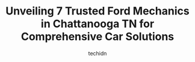 ---
layout: ampstory
image: https://images.unsplash.com/photo-1586428268816-ca0069c110c5?ixlib=rb-4.0.3&ixid=MnwxMjA3fDB8MHxwaG90by1wYWdlfHx8fGVufDB8fHx8&auto=format&fit=crop&w=640&h=853&q=80
author: techidn
featured: false
description: When it comes to maintaining and repairing your vehicle in Chattanooga TN, USA, you deserve nothing but the best. Thats why the 7 best Ford Mechanic in the area are here to offer their expe
title: Unveiling 7 Trusted Ford Mechanics in Chattanooga TN for Comprehensive Car Solutions
cover:
   title: Unveiling 7 Trusted Ford Mechanics in Chattanooga TN for Comprehensive Car Solutions
   subtitle: Rickpate
   background: https://images.unsplash.com/photo-1586428268816-ca0069c110c5?ixlib=rb-4.0.3&ixid=MnwxMjA3fDB8MHxwaG90by1wYWdlfHx8fGVufDB8fHx8&auto=format&fit=crop&w=640&h=853&q=80

pages: 
 - layout: thirds
   top: <h1>#1 Lee-Smith, Inc.</h1>
   bottom: "<p>My truck motor died. It was towed away at Lee Smith. Tate Smith and the service team were really pleasant. The bill was high and I could not find the warranty. They offer</p>"
   background: https://www.knot35.com/toplist/wp-content/uploads/2023/06/best-ford-mechanic-1-in-chattanooga-tn-1685833877.jpeg
   backgroundblur: true
 - layout: thirds
   top: <h1>#2 Firestone Complete Auto Care</h1>
   bottom: "<p>1271 Market St, Chattanooga, TN 37402, United States</p>"
   background: https://www.knot35.com/toplist/wp-content/uploads/2023/06/best-ford-mechanic-2-in-chattanooga-tn-1685833878.jpeg
   cta:
      link: https://www.knot35.com/toplist/unveiling-7-trusted-ford-mechanics-in-chattanooga-tn-for-comprehensive-car-solutions/
      text: Unveiling 7 Trusted Ford Mechanics in Chattanooga TN for Comprehensive Car Solutions
 - layout: thirds
   top: <h1>#3 Billingsleys Automotive</h1>
   bottom: "<p>1059 Grays Dr, Chattanooga, TN 37421, United States</p>"
   background: https://www.knot35.com/toplist/wp-content/uploads/2023/06/best-ford-mechanic-3-in-chattanooga-tn-1685833878.jpeg
   cta:
      link: https://www.knot35.com/toplist/unveiling-7-trusted-ford-mechanics-in-chattanooga-tn-for-comprehensive-car-solutions/
      text: Unveiling 7 Trusted Ford Mechanics in Chattanooga TN for Comprehensive Car Solutions
 - layout: thirds
   top: <h1>#4 Down town automotive</h1>
   bottom: "<p>1725 Market St, Chattanooga, TN 37408, United States</p>"
   background: https://images.unsplash.com/photo-1613843873231-1447db182f97?ixlib=rb-4.0.3&ixid=MnwxMjA3fDB8MHxwaG90by1wYWdlfHx8fGVufDB8fHx8&auto=format&fit=crop&w=640&h=853&q=80
   cta:
      link: https://www.knot35.com/toplist/unveiling-7-trusted-ford-mechanics-in-chattanooga-tn-for-comprehensive-car-solutions/
      text: Unveiling 7 Trusted Ford Mechanics in Chattanooga TN for Comprehensive Car Solutions
 - layout: thirds
   top: <h1>#5 Baldwin Automotive</h1>
   bottom: "<p>103 Woodrow Ave, Chattanooga, TN 37415, United States</p>"
   background: https://images.unsplash.com/photo-1608501821300-4f99e58bba77?ixlib=rb-4.0.3&ixid=MnwxMjA3fDB8MHxwaG90by1wYWdlfHx8fGVufDB8fHx8&auto=format&fit=crop&w=640&h=853&q=80
   cta:
      link: https://www.knot35.com/toplist/unveiling-7-trusted-ford-mechanics-in-chattanooga-tn-for-comprehensive-car-solutions/
      text: Unveiling 7 Trusted Ford Mechanics in Chattanooga TN for Comprehensive Car Solutions
 - layout: thirds
   top: <h1>#6 Farrows Service Center</h1>
   bottom: "<p>103 Jubilee Dr, Chattanooga, TN 37421, United States</p>"
   background: https://images.unsplash.com/photo-1489648022186-8f49310909a0?ixlib=rb-4.0.3&ixid=MnwxMjA3fDB8MHxwaG90by1wYWdlfHx8fGVufDB8fHx8&auto=format&fit=crop&w=640&h=853&q=80
   cta:
      link: https://www.knot35.com/toplist/unveiling-7-trusted-ford-mechanics-in-chattanooga-tn-for-comprehensive-car-solutions/
      text: Unveiling 7 Trusted Ford Mechanics in Chattanooga TN for Comprehensive Car Solutions
 - layout: thirds
   top: <h1>#7 Foresters Tire & Auto Repair</h1>
   bottom: "<p>4004 Hixson Pike Suite 100, Chattanooga, TN 37415, United States</p>"
   background: https://images.unsplash.com/photo-1536745287225-21d689278fd1?ixlib=rb-4.0.3&ixid=MnwxMjA3fDB8MHxwaG90by1wYWdlfHx8fGVufDB8fHx8&auto=format&fit=crop&w=640&h=853&q=80
   cta:
      link: https://www.knot35.com/toplist/unveiling-7-trusted-ford-mechanics-in-chattanooga-tn-for-comprehensive-car-solutions/
      text: Unveiling 7 Trusted Ford Mechanics in Chattanooga TN for Comprehensive Car Solutions
 - layout: thirds
   middle: Continue reading...
   background: https://images.unsplash.com/photo-1615749413727-825b59a857b5?ixlib=rb-4.0.3&ixid=MnwxMjA3fDB8MHxwaG90by1wYWdlfHx8fGVufDB8fHx8&auto=format&fit=crop&w=640&h=853&q=80
   cta:
      link: https://www.knot35.com/toplist/unveiling-7-trusted-ford-mechanics-in-chattanooga-tn-for-comprehensive-car-solutions/
      text: Unveiling 7 Trusted Ford Mechanics in Chattanooga TN for Comprehensive Car Solutions
      
---